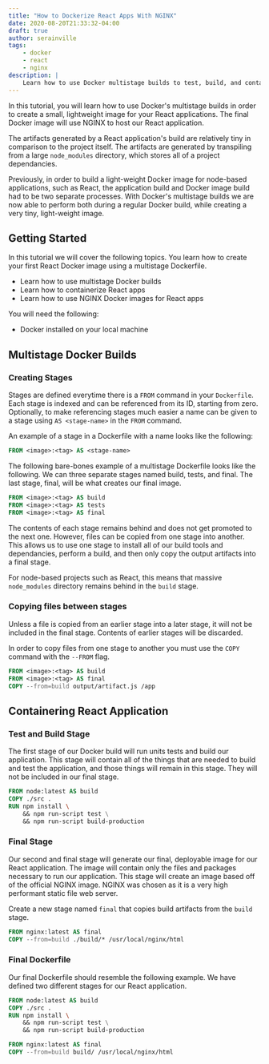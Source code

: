 ```yaml
---
title: "How to Dockerize React Apps With NGINX"
date: 2020-08-20T21:33:32-04:00
draft: true
author: serainville
tags:
    - docker
    - react
    - nginx
description: |
    Learn how to use Docker multistage builds to test, build, and containerize React apps with NGINX for running in production environments.
---
```


In this tutorial, you will learn how to use Docker's multistage builds in order to create a small, lightweight image for your React applications. The final Docker image will use NGINX to host our React application.

The artifacts generated by a React application's build are relatively tiny in comparison to the project itself. The artifacts are generated by transpiling from a large `node_modules` directory, which stores all of a project dependancies. 

Previously, in order to build a light-weight Docker image for node-based applications, such as React, the application build and Docker image build had to be two separate processes. With Docker's multistage builds we are now able to perform both during a regular Docker build, while creating a very tiny, light-weight image.

## Getting Started
In this tutorial we will cover the following topics. You learn how to create your first React Docker image using a multistage Dockerfile.
* Learn how to use multistage Docker builds
* Learn how to containerize React apps
* Learn how to use NGINX Docker images for React apps

You will need the following:
* Docker installed on your local machine


## Multistage Docker Builds
### Creating Stages
Stages are defined everytime there is a `FROM` command in your `Dockerfile`. Each stage is indexed and can be referenced from its ID, starting from zero. Optionally, to make referencing stages much easier a name can be given to a stage using `AS <stage-name>` in the `FROM` command. 

An example of a stage in a Dockerfile with a name looks like the following:

```dockerfile
FROM <image>:<tag> AS <stage-name>
```

The following bare-bones example of a multistage Dockerfile looks like the following. We can three separate stages named build, tests, and final. The last stage, final, will be what creates our final image. 

```dockerfile
FROM <image>:<tag> AS build
FROM <image>:<tag> AS tests
FROM <image>:<tag> AS final
```

The contents of each stage remains behind and does not get promoted to the next one. However, files can be copied from one stage into another. This allows us to use one stage to install all of our build tools and dependancies, perform a build, and then only copy the output artifacts into a final stage.

For node-based projects such as React, this means that massive `node_modules` directory remains behind in the `build` stage.

### Copying files between stages
Unless a file is copied from an earlier stage into a later stage, it will not be included in the final stage. Contents of earlier stages will be discarded.

In order to copy files from one stage to another you must use the `COPY` command with the `--FROM` flag.

```dockerfile
FROM <image>:<tag> AS build
FROM <image>:<tag> AS final
COPY --from=build output/artifact.js /app
```

## Containering React Application
### Test and Build Stage
The first stage of our Docker build will run units tests and build our application. This stage will contain all of the things that are needed to build and test the application, and those things will remain in this stage. They will not be included in our final stage.

```dockerfile
FROM node:latest AS build
COPY ./src .
RUN npm install \ 
    && npm run-script test \
    && npm run-script build-production
```

### Final Stage
Our second and final stage will generate our final, deployable image for our React application. The image will contain only the files and packages necessary to run our application. This stage will create an image based off of the official NGINX image. NGINX was chosen as it is a very high performant static file web server.

Create a new stage named `final` that copies build artifacts from the `build` stage.

```dockerfile
FROM nginx:latest AS final
COPY --from=build ./build/* /usr/local/nginx/html
```

### Final Dockerfile
Our final Dockerfile should resemble the following example. We have defined two different stages for our React application. 

```dockerfile
FROM node:latest AS build
COPY ./src .
RUN npm install \ 
    && npm run-script test \
    && npm run-script build-production

FROM nginx:latest AS final
COPY --from=build build/ /usr/local/nginx/html  
```



